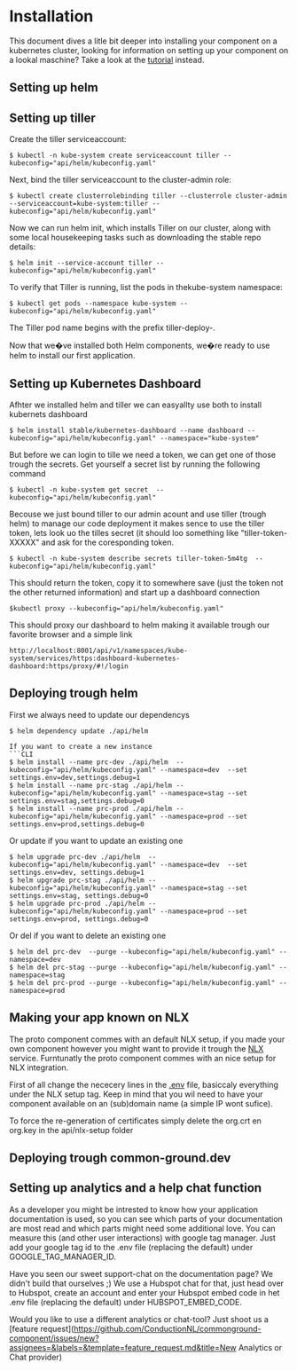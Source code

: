 # Installation
This document dives a litle bit deeper into installing your component on a kubernetes cluster, looking for information on setting up your component on a lookal maschine? Take a look at the [tutorial](TUTORIAL.md) instead. 

## Setting up helm


## Setting up tiller
Create the tiller serviceaccount:

```CLI
$ kubectl -n kube-system create serviceaccount tiller --kubeconfig="api/helm/kubeconfig.yaml"
```

Next, bind the tiller serviceaccount to the cluster-admin role:
```CLI
$ kubectl create clusterrolebinding tiller --clusterrole cluster-admin --serviceaccount=kube-system:tiller --kubeconfig="api/helm/kubeconfig.yaml"
```

Now we can run helm init, which installs Tiller on our cluster, along with some local housekeeping tasks such as downloading the stable repo details:
```CLI
$ helm init --service-account tiller --kubeconfig="api/helm/kubeconfig.yaml"
```

To verify that Tiller is running, list the pods in thekube-system namespace:
```CLI
$ kubectl get pods --namespace kube-system --kubeconfig="api/helm/kubeconfig.yaml"
```

The Tiller pod name begins with the prefix tiller-deploy-.

Now that we�ve installed both Helm components, we�re ready to use helm to install our first application.

## Setting up Kubernetes Dashboard
Afhter we installed helm and tiller we can easyallty use both to install kubernets dashboard
```CLI
$ helm install stable/kubernetes-dashboard --name dashboard --kubeconfig="api/helm/kubeconfig.yaml" --namespace="kube-system"
```

But before we can login to tille we need a token, we can get one of those trough the secrets. Get yourself a secret list by running the following command
```CLI
$ kubectl -n kube-system get secret  --kubeconfig="api/helm/kubeconfig.yaml"
```

Becouse we just bound tiller to our admin acount and use tiller (trough helm) to manage our code deployment it makes sence to use the tiller token, lets look uo the tilles secret (it should loo something like "tiller-token-XXXXX" and ask for the coresponding token. 

```CLI
$ kubectl -n kube-system describe secrets tiller-token-5m4tg  --kubeconfig="api/helm/kubeconfig.yaml"
```

This should return the token, copy it to somewhere save (just the token not the other returned information) and start up a dashboard connection

```CLI
$kubectl proxy --kubeconfig="api/helm/kubeconfig.yaml"
```

This should proxy our dashboard to helm making it available trough our favorite browser and a simple link
```CLI
http://localhost:8001/api/v1/namespaces/kube-system/services/https:dashboard-kubernetes-dashboard:https/proxy/#!/login
```

## Deploying trough helm
First we always need to update our dependencys
```CLI
$ helm dependency update ./api/helm

If you want to create a new instance
```CLI
$ helm install --name prc-dev ./api/helm  --kubeconfig="api/helm/kubeconfig.yaml" --namespace=dev  --set settings.env=dev,settings.debug=1
$ helm install --name prc-stag ./api/helm --kubeconfig="api/helm/kubeconfig.yaml" --namespace=stag --set settings.env=stag,settings.debug=0
$ helm install --name prc-prod ./api/helm --kubeconfig="api/helm/kubeconfig.yaml" --namespace=prod --set settings.env=prod,settings.debug=0 
```

Or update if you want to update an existing one
```CLI
$ helm upgrade prc-dev ./api/helm  --kubeconfig="api/helm/kubeconfig.yaml" --namespace=dev  --set settings.env=dev, settings.debug=1 
$ helm upgrade prc-stag ./api/helm --kubeconfig="api/helm/kubeconfig.yaml" --namespace=stag --set settings.env=stag, settings.debug=0 
$ helm upgrade prc-prod ./api/helm --kubeconfig="api/helm/kubeconfig.yaml" --namespace=prod --set settings.env=prod, settings.debug=0 
```

Or del if you want to delete an existing  one
```CLI
$ helm del prc-dev  --purge --kubeconfig="api/helm/kubeconfig.yaml" --namespace=dev
$ helm del prc-stag --purge --kubeconfig="api/helm/kubeconfig.yaml" --namespace=stag
$ helm del prc-prod --purge --kubeconfig="api/helm/kubeconfig.yaml" --namespace=prod
```

## Making your app known on NLX
The proto component commes with an default NLX setup, if you made your own component however you might want to provide it trough the [NLX](https://www.nlx.io/) service. Furntunatly the proto component commes with an nice setup for NLX integration.

First of all change the nececery lines in the [.env](.env) file, basiccaly everything under the NLX setup tag. Keep in mind that you wil need to have your component available on an (sub)domain name (a simple IP wont sufice).

To force the re-generation of certificates simply delete the org.crt en org.key in the api/nlx-setup folder


## Deploying trough common-ground.dev


## Setting up analytics and a help chat function
As a developer you might be intrested to know how your application documentation is used, so you can see which parts of your documentation are most read and which parts might need some additional love. You can measure this (and other user interactions) with google tag manager. Just add your google tag id to the .env file (replacing the default) under GOOGLE_TAG_MANAGER_ID. 

Have you seen our sweet support-chat on the documentation page? We didn't build that ourselves ;) We use a Hubspot chat for that, just head over to Hubspot, create an account and enter your Hubspot embed code in het .env file (replacing the default) under HUBSPOT_EMBED_CODE.

Would you like to use a different analytics or chat-tool? Just shoot us a [feature request](https://github.com/ConductionNL/commonground-component/issues/new?assignees=&labels=&template=feature_request.md&title=New Analytics or Chat provider)  
